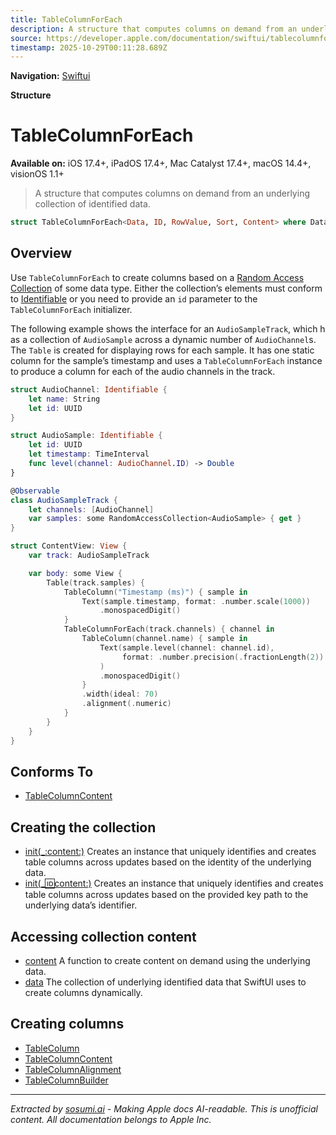 ```yaml
---
title: TableColumnForEach
description: A structure that computes columns on demand from an underlying collection of identified data.
source: https://developer.apple.com/documentation/swiftui/tablecolumnforeach
timestamp: 2025-10-29T00:11:28.689Z
---
```


**Navigation:** [Swiftui](/documentation/swiftui)

**Structure**

# TableColumnForEach

**Available on:** iOS 17.4+, iPadOS 17.4+, Mac Catalyst 17.4+, macOS 14.4+, visionOS 1.1+

> A structure that computes columns on demand from an underlying collection of identified data.

```swift
struct TableColumnForEach<Data, ID, RowValue, Sort, Content> where Data : RandomAccessCollection, ID : Hashable, RowValue == Content.TableRowValue, Sort == Content.TableColumnSortComparator, Content : TableColumnContent
```

## Overview

Use `TableColumnForEach` to create columns based on a [Random Access Collection](/documentation/Swift/RandomAccessCollection) of some data type. Either the collection’s elements must conform to [Identifiable](/documentation/Swift/Identifiable) or you need to provide an `id` parameter to the `TableColumnForEach` initializer.

The following example shows the interface for an `AudioSampleTrack`, which h as a collection of `AudioSample` across a dynamic number of `AudioChannel`s. The `Table` is created for displaying rows for each sample. It has one static column for the sample’s timestamp and uses a `TableColumnForEach` instance to produce a column for each of the audio channels in the track.

```swift
struct AudioChannel: Identifiable {
    let name: String
    let id: UUID
}

struct AudioSample: Identifiable {
    let id: UUID
    let timestamp: TimeInterval
    func level(channel: AudioChannel.ID) -> Double
}

@Observable
class AudioSampleTrack {
    let channels: [AudioChannel]
    var samples: some RandomAccessCollection<AudioSample> { get }
}

struct ContentView: View {
    var track: AudioSampleTrack

    var body: some View {
        Table(track.samples) {
            TableColumn("Timestamp (ms)") { sample in
                Text(sample.timestamp, format: .number.scale(1000))
                    .monospacedDigit()
            }
            TableColumnForEach(track.channels) { channel in
                TableColumn(channel.name) { sample in
                    Text(sample.level(channel: channel.id),
                         format: .number.precision(.fractionLength(2))
                    )
                    .monospacedDigit()
                }
                .width(ideal: 70)
                .alignment(.numeric)
            }
        }
    }
}
```

## Conforms To

- [TableColumnContent](/documentation/swiftui/tablecolumncontent)

## Creating the collection

- [init(_:content:)](/documentation/swiftui/tablecolumnforeach/init(_:content:)) Creates an instance that uniquely identifies and creates table columns across updates based on the identity of the underlying data.
- [init(_:id:content:)](/documentation/swiftui/tablecolumnforeach/init(_:id:content:)) Creates an instance that uniquely identifies and creates table columns across updates based on the provided key path to the underlying data’s identifier.

## Accessing collection content

- [content](/documentation/swiftui/tablecolumnforeach/content) A function to create content on demand using the underlying data.
- [data](/documentation/swiftui/tablecolumnforeach/data) The collection of underlying identified data that SwiftUI uses to create columns dynamically.

## Creating columns

- [TableColumn](/documentation/swiftui/tablecolumn)
- [TableColumnContent](/documentation/swiftui/tablecolumncontent)
- [TableColumnAlignment](/documentation/swiftui/tablecolumnalignment)
- [TableColumnBuilder](/documentation/swiftui/tablecolumnbuilder)

---

*Extracted by [sosumi.ai](https://sosumi.ai) - Making Apple docs AI-readable.*
*This is unofficial content. All documentation belongs to Apple Inc.*

